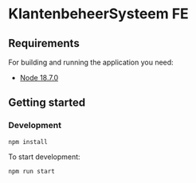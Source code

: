 # KlantenbeheerSysteem FE

## Requirements

For building and running the application you need:
- [Node 18.7.0](https://nodejs.org/en/blog/release/v18.7.0)

## Getting started
### Development

```shell
npm install
```

To start development:

```shell
npm run start
```

